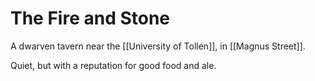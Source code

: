# The Fire and Stone

A dwarven tavern near the [[University of Tollen]], in [[Magnus Street]]. 

Quiet, but with a reputation for good food and ale. 